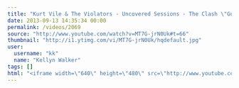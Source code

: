 ```yaml
---
title: "Kurt Vile & The Violators - Uncovered Sessions - The Clash \"Guns of Brixton\""
date: 2013-09-13 14:35:34 00:00
permalink: /videos/2069
source: "http://www.youtube.com/watch?v=MT7G-jrN0Uk#t=66"
thumbnail: "http://i1.ytimg.com/vi/MT7G-jrN0Uk/hqdefault.jpg"
user:
  username: "kk"
  name: "Kellyn Walker"
tags: []
html: "<iframe width=\"640\" height=\"480\" src=\"http://www.youtube.com/embed/MT7G-jrN0Uk?wmode=transparent&amp;feature=oembed&amp;start=66\" frameborder=\"0\" allowfullscreen></iframe>"
---
```


